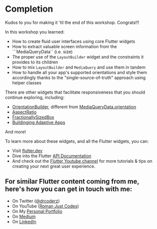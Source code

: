 # Completion

Kudos to you for making it 'til the end of this workshop. Congrats!!!

In this workshop you learned:

- How to create fluid user interfaces using core Flutter widgets
- How to extract valuable screen information from the ```MediaQueryData`` (i.e. size) 
- The proper use of the ```LayoutBuilder``` widget and the constraints it provides to its children
- How to mix ```LayoutBuilder``` and ```MediaQuery``` and use them in tandem
- How to handle all your app's supported orientations and style them accordingly thanks to the "single-source-of-truth" approach using helper classes

There are other widgets that facilitate responsiveness that you should continue exploring, including:

- [OrientationBuilder](https://api.flutter.dev/flutter/widgets/OrientationBuilder-class.html), different from [MediaQueryData.orientation](https://api.flutter.dev/flutter/widgets/MediaQueryData/orientation.html)
- [AspectRatio](https://api.flutter.dev/flutter/widgets/AspectRatio-class.html)
- [FractionallySizedBox](https://api.flutter.dev/flutter/widgets/FractionallySizedBox-class.html)
- [Buildinging Adaptive Apps](https://docs.flutter.dev/development/ui/layout/building-adaptive-apps)

And more!

To learn more about these widgets, and all the Flutter widgets, you can:

- Visit [flutter.dev](https://flutter.dev)
- Dive into the Flutter [API Documentation](https://api.flutter.dev/)
- And check out the [Flutter Youtube channel](https://www.youtube.com/channel/UCwXdFgeE9KYzlDdR7TG9cMw) for more tutorials & tips on creating your next great user experience.

## For similar Flutter content coming from me, here's how you can get in touch with me:

- On Twitter ([@drcoderz](https://www.twitter.com/drcoderz))
- On YouTube ([Roman Just Codes](https://www.youtube.com/channel/UCKsp3r1ERjCpKJtD2n5WtPg))
- On My [Personal Portfolio](https://romanjustcodes.web.app/#/home)
- On [Medium](https://medium.com/@romanejaquez)
- On [LinkedIn](https://www.linkedin.com/in/roman-jaquez-8941a424/)